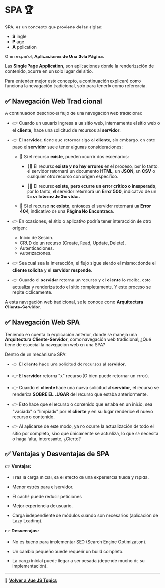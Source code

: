 # __SPA__ 🏆

SPA, es un concepto que proviene de las siglas:

- __S__ ingle
- __P__ age
- __A__ pplication

O en español, __Aplicaciones de Una Sola Página__.

Las __Single Page Application__, son aplicaciones donde la renderización de contenido, ocurre en un solo lugar del sitio.

Para entender mejor este concepto, a continuación explicaré como funciona la nevagación tradicional, solo para tenerlo como referencia.

## ✅ __Navegación Web Tradicional__

A continuación describo el flujo de una navegación web tradicional:

- 👉 Cuando un usuario ingresa a un sitio web, internamente el sitio web o el __cliente__, hace una solicitud de recursos al __servidor__.

- 👉 El __servidor__, tiene que retornar algo al __cliente__, sin embargo, en este paso el __servidor__ suele tener algunas consideraciones:

    - 📌 Si el recurso __existe__, pueden ocurrir dos escenarios:
    
        - 🤷‍♂️ El recurso __existe y no hay errores__ en el proceso, por lo tanto, el servidor retornará un documento __HTML__, un __JSON__, un __CSV__ o cualquier otro recurso con origen especifíco.

        - 🤷‍♂️ El recurso __existe, pero ocurre un error crítico o inesperado__, por lo tanto, el servidor retornorá un __Error 500__, indicativo de un __Error Interno de Servidor__.

    - 📌 Si el recurso __no existe__, entonces el servidor retornará un __Error 404__, indicativo de una __Página No Encontrada__.

- 👉 En ocasiones, el sitio o aplicativo podría tener interacción de otro origen:

    - Inicio de Sesión.
    - CRUD de un recurso (Create, Read, Update, Delete).
    - Autenticaciones.
    - Autorizaciones.

- 👉 Sea cual sea la interacción, el flujo sigue siendo el mismo: donde el __cliente solicita__ y el __servidor responde__.

- 👉 Cuando el __servidor__ retorna un recurso y el __cliente__ lo recibe, este actualiza y renderiza todo el sitio completamente. Y este proceso se repite ciclicamente.

A esta navegación web tradicional, se le conoce como __Arquitectura Cliente-Servidor__.


## ✅ __Navegación Web SPA__

Teniendo en cuenta la explicación anterior, donde se maneja una __Arquitectura Cliente-Servidor__, como navegación web tradicional, ¿Qué tiene de especial la navegación web en una SPA?

Dentro de un mecánismo SPA: 

- 👉 El __cliente__ hace una solicitud de recursos al __servidor__.

- 👉 El __servidor__ retorna "x" recurso (O bien puede retornar un error).

- 👉 Cuando el __cliente__ hace una nueva solicitud al __servidor__, el recurso se renderiza __SOBRE EL LUGAR__ del recurso que estaba anteriormente.

- 👉 Esto hace que el recurso o contenido que estaba en un inicio, sea "vaciado" o "limpiado" por el __cliente__ y en su lugar renderice el nuevo recurso o contenido.

- 👉 Al aplicarse de este modo, ya no ocurre la actualización de todo el sitio por completo, sino que únicamente se actualiza, lo que se necesita o haga falta, interesante, ¿Cierto?

## ✅ __Ventajas y Desventajas de SPA__

👉 __Ventajas:__

- Tras la carga inicial, da el efecto de una experiencia fluida y rápida.

- Menor estrés para el servidor.

- El caché puede reducir peticiones.

- Mejor experiencia de usuario.

- Carga independiente de módulos cuando son necesarios (aplicación de Lazy Loading).

👉 __Desventajas:__

- No es bueno para implementar SEO (Search Engine Optimization).

- Un cambio pequeño puede requerir un build completo.

- La carga inicial puede llegar a ser pesada (depende mucho de su implementación).

---
📌 __[Volver a Vue JS Topics](../index-vue.md)__
